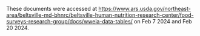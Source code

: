 These documents were accessed at https://www.ars.usda.gov/northeast-area/beltsville-md-bhnrc/beltsville-human-nutrition-research-center/food-surveys-research-group/docs/wweia-data-tables/ on Feb 7 2024 and Feb 20 2024.